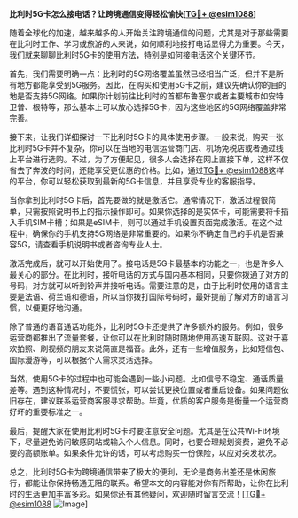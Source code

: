 **比利时5G卡怎么接电话？让跨境通信变得轻松愉快[[TG💪+ @esim1088](https://t.me/s/esim1088)]**

随着全球化的加速，越来越多的人开始关注跨境通信的问题，尤其是对于那些需要在比利时工作、学习或旅游的人来说，如何顺利地接打电话显得尤为重要。今天，我们就来聊聊比利时5G卡的使用方法，特别是如何接电话这个关键环节。

首先，我们需要明确一点：比利时的5G网络覆盖虽然已经相当广泛，但并不是所有地方都能享受到5G服务。因此，在购买和使用5G卡之前，建议先确认你的目的地是否支持5G网络。如果你计划前往比利时的首都布鲁塞尔或者主要城市如安特卫普、根特等，那么基本上可以放心选择5G卡，因为这些地区的5G网络覆盖非常完善。

接下来，让我们详细探讨一下比利时5G卡的具体使用步骤。一般来说，购买一张比利时5G卡并不复杂，你可以在当地的电信运营商门店、机场免税店或者通过线上平台进行选购。不过，为了方便起见，很多人会选择在网上直接下单，这样不仅省去了奔波的时间，还能享受更优惠的价格。比如，通过[TG💪+ @esim1088](https://t.me/s/esim1088)这样的平台，你可以轻松获取到最新的5G卡信息，并且享受专业的客服指导。

当你拿到比利时5G卡后，首先要做的就是激活它。通常情况下，激活过程很简单，只需按照说明书上的指示操作即可。如果你选择的是实体卡，可能需要将卡插入手机SIM卡槽；如果是eSIM卡，则可以通过手机设置页面完成激活。在这个过程中，确保你的手机支持5G网络是非常重要的。如果你不确定自己的手机是否兼容5G，请查看手机说明书或者咨询专业人士。

激活完成后，就可以开始使用了。接电话是5G卡最基本的功能之一，也是许多人最关心的部分。在比利时，接听电话的方式与国内基本相同，只要你拨通了对方的号码，对方就可以听到铃声并接听电话。需要注意的是，由于比利时使用的语言主要是法语、荷兰语和德语，所以当你拨打国际号码时，最好提前了解对方的语言习惯，以便更好地沟通。

除了普通的语音通话功能外，比利时5G卡还提供了许多额外的服务。例如，很多运营商都推出了流量套餐，让你可以在比利时随时随地使用高速互联网。这对于喜欢拍照、刷视频的朋友来说简直是福音。此外，还有一些增值服务，比如短信包、国际漫游等，可以根据个人需求灵活选择。

当然，使用5G卡的过程中也可能会遇到一些小问题。比如信号不稳定、通话质量差等。遇到这种情况时，不要慌张，可以尝试更换位置或者重启设备。如果问题依旧存在，建议联系运营商客服寻求帮助。毕竟，优质的客户服务是衡量一个运营商好坏的重要标准之一。

最后，提醒大家在使用比利时5G卡时要注意安全问题。尤其是在公共Wi-Fi环境下，尽量避免访问敏感网站或输入个人信息。同时，也要合理规划资费，避免不必要的高额账单。如果条件允许的话，可以考虑购买一份保险，以应对突发状况。

总之，比利时5G卡为跨境通信带来了极大的便利，无论是商务出差还是休闲旅行，都能让你保持畅通无阻的联系。希望本文的内容能对你有所帮助，让你在比利时的生活更加丰富多彩。如果你还有其他疑问，欢迎随时留言交流！[[TG💪+ @esim1088](https://t.me/s/esim1088) ![Image](https://i.postimg.cc/4NQfJmqS/Snipaste-2025-05-13-00-14-12.png)]